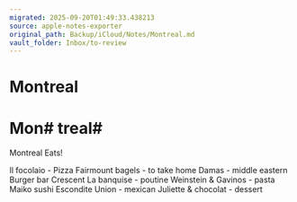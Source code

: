 ```yaml
---
migrated: 2025-09-20T01:49:33.438213
source: apple-notes-exporter
original_path: Backup/iCloud/Notes/Montreal.md
vault_folder: Inbox/to-review
---
```

# Montreal

# Mon# treal# 

Montreal Eats!

Il focolaio - Pizza
Fairmount bagels - to take home
Damas - middle eastern
Burger bar Crescent 
La banquise - poutine
Weinstein & Gavinos - pasta
Maiko sushi
Escondite Union - mexican
Juliette & chocolat - dessert

